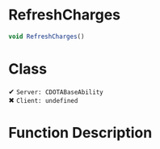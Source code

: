 # RefreshCharges
```js	
void RefreshCharges()
```
# Class
✔ `Server: CDOTABaseAbility`  
✖ `Client: undefined`  

# Function Description

